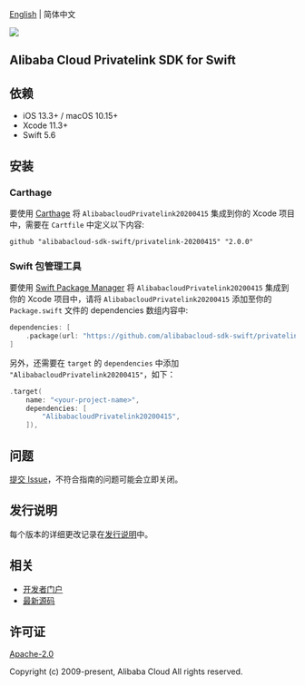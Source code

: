 [English](README.md) | 简体中文

![](https://aliyunsdk-pages.alicdn.com/icons/AlibabaCloud.svg)

## Alibaba Cloud Privatelink SDK for Swift

## 依赖

- iOS 13.3+ / macOS 10.15+
- Xcode 11.3+
- Swift 5.6

## 安装

### Carthage

要使用 [Carthage](https://github.com/Carthage/Carthage) 将 `AlibabacloudPrivatelink20200415` 集成到你的 Xcode 项目中，需要在 `Cartfile` 中定义以下内容:

```ogdl
github "alibabacloud-sdk-swift/privatelink-20200415" "2.0.0"
```

### Swift 包管理工具

要使用 [Swift Package Manager](https://swift.org/package-manager/) 将 `AlibabacloudPrivatelink20200415` 集成到你的 Xcode 项目中，请将 `AlibabacloudPrivatelink20200415` 添加至你的 `Package.swift` 文件的 dependencies 数组内容中:

```swift
dependencies: [
    .package(url: "https://github.com/alibabacloud-sdk-swift/privatelink-20200415.git", from: "2.0.0")
]
```

另外，还需要在 `target` 的 `dependencies` 中添加 `"AlibabacloudPrivatelink20200415"`，如下：

```swift
.target(
    name: "<your-project-name>",
    dependencies: [
        "AlibabacloudPrivatelink20200415",
    ]),
```

## 问题

[提交 Issue](https://github.com/alibabacloud-sdk-swift/privatelink-20200415/issues/new)，不符合指南的问题可能会立即关闭。

## 发行说明

每个版本的详细更改记录在[发行说明](./ChangeLog.txt)中。

## 相关

* [开发者门户](https://next.api.aliyun.com/home)
* [最新源码](https://github.com/alibabacloud-sdk-swift/privatelink-20200415)

## 许可证

[Apache-2.0](http://www.apache.org/licenses/LICENSE-2.0)

Copyright (c) 2009-present, Alibaba Cloud All rights reserved.
